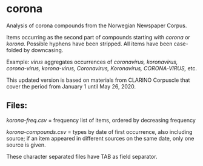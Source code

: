 # corona
Analysis of corona compounds from the Norwegian Newspaper Corpus.

Items occurring as the second part of compounds starting with *corona* or *korona*.
Possible hyphens have been stripped.
All items have been case-folded by downcasing.

Example: *virus* aggregates occurrences of *coronavirus, koronavirus, corona-virus, korona-virus,
Coronavirus, Koronavirus, CORONA-VIRUS,* etc.

This updated version is based on materials from CLARINO Corpuscle that cover the period from January 1 until May
26, 2020.

## Files:

*korona-freq.csv* = frequency list of items, ordered by decreasing frequency

*korona-compounds.csv* = types by date of first occurrence, also including source; if an item
appeared in different sources on the same date, only one source is given.

These character separated files have TAB as field separator.
